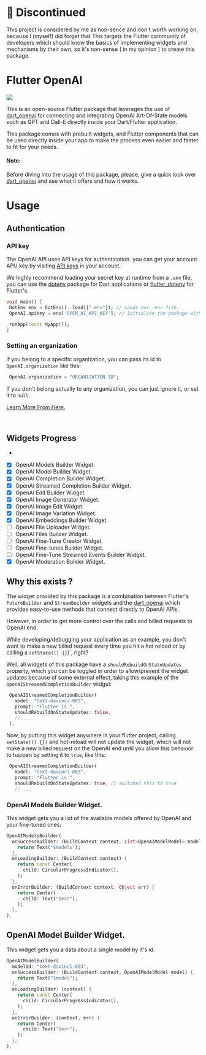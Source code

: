 # 🔴 Discontinued

This project is considered by me as non-sence and don't worth working on, because I (myself) did forget that This targets the Flutter community of developers which should know the basics of implementing widgets and mechanisms by their own, so it's non-sense ( in my opinion ) to create this package.


# Flutter OpenAI

<img src="https://imgur.com/boyievv.png" />

This is an open-source Flutter package that leverages the use of [dart_openai](https://www.pub.dev/packages/dart_openai) for connecting and integrating OpenAI Art-Of-State models such as GPT and Dall-E directly inside your Dart/Flutter application.

This package comes with prebuilt widgets, and Flutter components that can be used directly inside your app to make the process even easier and faster to fit for your needs.




#### Note:

Before diving into the usage of this package, please, give a quick look over [dart_openai](https://www.pub.dev/packages/dart_openai) and see what it offers and how it works.

# Usage

## Authentication

### API key

The OpenAI API uses API keys for authentication. you can get your account APU key by visiting [API keys](https://platform.openai.com/account/api-keys) in your account.

We highly recommend loading your secret key at runtime from a `.env` file, you can use the [dotenv](https://pub.dev/packages/dotenv) package for Dart applications or [flutter_dotenv](https://pub.dev/packages/flutter_dotenv) for Flutter's.

```dart
void main() {
 DotEnv env = DotEnv()..load([".env"]); // Loads our .env file.
 OpenAI.apiKey = env['OPEN_AI_API_KEY']; // Initialize the package with that API key

 runApp(const MyApp());
}
```

### Setting an organization

if you belong to a specific organization, you can pass its id to `OpenAI.organization` like this:

```dart
 OpenAI.organization = "ORGANIZATION ID";
```

If you don't belong actually to any organization, you can just ignore it, or set it to `null`.

[Learn More From Here.](https://platform.openai.com/docs/api-reference/authentication)

</br>

## Widgets Progress

-
- [x] OpenAI Models Builder Widget.
- [x] OpenAI Model Builder Widget.
- [x] OpenAI Completion Builder Widget.
- [x] OpenAI Streamed Completion Builder Widget.
- [x] OpenAI Edit Builder Widget.
- [x] OpenAI Image Generator Widget.
- [x] OpenAI Image Edit Widget.
- [x] OpenAI Image Variation Widget.
- [x] OpenAI Embeddings Builder Widget.
- [ ] OpenAI File Uploader Widget.
- [ ] OpenAI Files Builder Widget.
- [ ] OpenAI Fine-Tune Creator Widget.
- [ ] OpenAI Fine-tunes Builder Widget.
- [ ] OpenAI Fine-Tune Streamed Events Builder Widget.
- [x] OpenAI Moderation Builder Widget.

## Why this exists ?

The widget provided by this package is a combination between Flutter's `FutureBuilder` and `StreamBuilder` widgets and the [dart_openai](https://pub.dev/packages/dart_openai) which provides easy-to-use methods that connect directly to OpenAI APIs.

However, in order to get more control over the calls and billed requests to OpenAI end.

While developing/debugging your application as an example, you don't want to make a new billed request every time you hit a hot reload or by calling a `setState(() {}`)`, right?

Well, all widgets of this package have a `shouldRebuildOnStateUpdates` property, which you can be toggled in order to allow/prevent the widget updates because of some external effect, taking this example of the `OpenAIStreamedCompletionBuilder` widget:

```dart
 OpenAIStreamedCompletionBuilder(
   model: "text-davinci-003",
   prompt: "Flutter is ",
   shouldRebuildOnStateUpdates: false,
   // ...
 ),
```

Now, by putting this widget anywhere in your flutter project, calling `setState(() {})` and hot-reload will not update the widget, which will not make a new billed request on the OpenAI end until you allow this behavior to happen by setting it to `true`, like this:

```dart
 OpenAIStreamedCompletionBuilder(
   model: "text-davinci-003",
   prompt: "Flutter is ",
   shouldRebuildOnStateUpdates: true, // switched this to true
   // ...
```

### OpenAI Models Builder Widget.

This widget gets you a list of the available models offered by OpenAI and your fine-tuned ones:

```dart
OpenAIModelsBuilder(
  onSuccessBuilder: (BuildContext context, List<OpenAIModelModel> models) {
    return Text("$models");
  },
  onLoadingBuilder: (BuildContext context) {
    return const Center(
      child: CircularProgressIndicator(),
    );
  },
  onErrorBuilder: (BuildContext context, Object err) {
    return Center(
      child: Text("$err"),
    );
  },
),
```

## OpenAI Model Builder Widget.

This widget gets you a data about a single model by it's id.

```dart
OpenAIModelBuilder(
  modelId: "text-davinci-003",
  onSuccessBuilder: (BuildContext context, OpenAIModelModel model) {
    return Text("$model");
  },
  onLoadingBuilder: (context) {
    return const Center(
      child: CircularProgressIndicator(),
    );
  },
  onErrorBuilder: (context, err) {
    return Center(
      child: Text("$err"),
    );
  },
),
```
